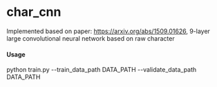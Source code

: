 # char_cnn

Implemented based on paper: https://arxiv.org/abs/1509.01626, 9-layer large convolutional neural network based on raw character

#### Usage
python train.py --train_data_path DATA_PATH --validate_data_path DATA_PATH
